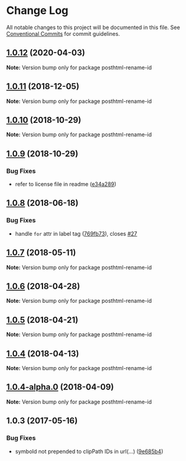 # Change Log

All notable changes to this project will be documented in this file.
See [Conventional Commits](https://conventionalcommits.org) for commit guidelines.

## [1.0.12](https://github.com/JetBrains/svg-mixer/compare/posthtml-rename-id@1.0.11...posthtml-rename-id@1.0.12) (2020-04-03)

**Note:** Version bump only for package posthtml-rename-id





<a name="1.0.11"></a>
## [1.0.11](https://github.com/JetBrains/svg-mixer/compare/posthtml-rename-id@1.0.10...posthtml-rename-id@1.0.11) (2018-12-05)




**Note:** Version bump only for package posthtml-rename-id

<a name="1.0.10"></a>
## [1.0.10](https://github.com/JetBrains/svg-mixer/compare/posthtml-rename-id@1.0.9...posthtml-rename-id@1.0.10) (2018-10-29)




**Note:** Version bump only for package posthtml-rename-id

<a name="1.0.9"></a>
## [1.0.9](https://github.com/kisenka/svg-mixer/packages/posthtml-rename-id/compare/posthtml-rename-id@1.0.8...posthtml-rename-id@1.0.9) (2018-10-29)


### Bug Fixes

* refer to license file in readme ([e34a289](https://github.com/kisenka/svg-mixer/packages/posthtml-rename-id/commit/e34a289))




<a name="1.0.8"></a>
## [1.0.8](https://github.com/kisenka/svg-mixer/packages/posthtml-rename-id/compare/posthtml-rename-id@1.0.7...posthtml-rename-id@1.0.8) (2018-06-18)


### Bug Fixes

* handle `for` attr in label tag ([769fb73](https://github.com/kisenka/svg-mixer/packages/posthtml-rename-id/commit/769fb73)), closes [#27](https://github.com/kisenka/svg-mixer/packages/posthtml-rename-id/issues/27)




<a name="1.0.7"></a>
## [1.0.7](https://github.com/kisenka/svg-mixer/packages/posthtml-rename-id/compare/posthtml-rename-id@1.0.6...posthtml-rename-id@1.0.7) (2018-05-11)




**Note:** Version bump only for package posthtml-rename-id

<a name="1.0.6"></a>
## [1.0.6](https://github.com/kisenka/svg-mixer/packages/posthtml-rename-id/compare/posthtml-rename-id@1.0.5...posthtml-rename-id@1.0.6) (2018-04-28)




**Note:** Version bump only for package posthtml-rename-id

<a name="1.0.5"></a>
## [1.0.5](https://github.com/kisenka/svg-mixer/packages/posthtml-rename-id/compare/posthtml-rename-id@1.0.4...posthtml-rename-id@1.0.5) (2018-04-21)




**Note:** Version bump only for package posthtml-rename-id

<a name="1.0.4"></a>
## [1.0.4](https://github.com/kisenka/svg-baker/packages/posthtml-rename-id/compare/posthtml-rename-id@1.0.4-alpha.0...posthtml-rename-id@1.0.4) (2018-04-13)




**Note:** Version bump only for package posthtml-rename-id

<a name="1.0.4-alpha.0"></a>
## [1.0.4-alpha.0](https://github.com/kisenka/svg-baker/packages/posthtml-rename-id/compare/posthtml-rename-id@1.0.3...posthtml-rename-id@1.0.4-alpha.0) (2018-04-09)




**Note:** Version bump only for package posthtml-rename-id

<a name="1.0.3"></a>
## 1.0.3 (2017-05-16)


### Bug Fixes

* symboId not prepended to clipPath IDs in url(...) ([9e685b4](https://github.com/kisenka/svg-baker/packages/posthtml-rename-id/commit/9e685b4))
